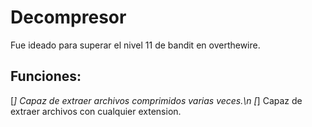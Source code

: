 # Decompresor
Fue ideado para superar el nivel 11 de bandit en overthewire.

## Funciones:
[*] Capaz de extraer archivos comprimidos varias veces.\n
[*] Capaz de extraer archivos con cualquier extension.
